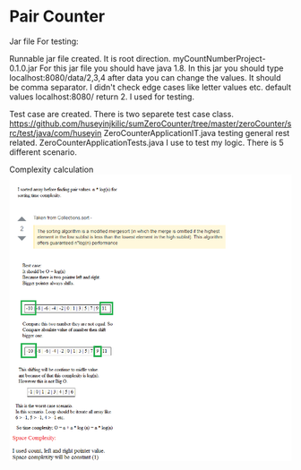 # Pair Counter

Jar file For testing:

Runnable jar file created. It is root direction. myCountNumberProject-0.1.0.jar
For this jar file you should have java 1.8.
In this jar you should
type localhost:8080/data/2,3,4 
after data you can change the values. It should be comma separator.
I didn't check edge cases like letter values etc.
default values localhost:8080/ return 2. I used for testing.

Test case are created. There is two separete test case class. https://github.com/huseyinjkilic/sumZeroCounter/tree/master/zeroCounter/src/test/java/com/huseyin
ZeroCounterApplicationIT.java testing general rest related.
ZeroCounterApplicationTests.java I use to test my logic. There is 5 different scenario.

Complexity calculation
![alt text](https://github.com/huseyinjkilic/sumZeroCounter/blob/master/time_Compelexity.png)
